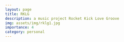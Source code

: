 ```yaml
---
layout: page
title: RKLG 
description: a music project Rocket Kick Love Groove
img: assets/img/rklg1.jpg
importance: 4
category: personal
---
```

